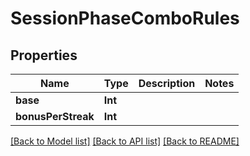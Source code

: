 # SessionPhaseComboRules

## Properties
Name | Type | Description | Notes
------------ | ------------- | ------------- | -------------
**base** | **Int** |  | 
**bonusPerStreak** | **Int** |  | 

[[Back to Model list]](../README.md#documentation-for-models) [[Back to API list]](../README.md#documentation-for-api-endpoints) [[Back to README]](../README.md)


